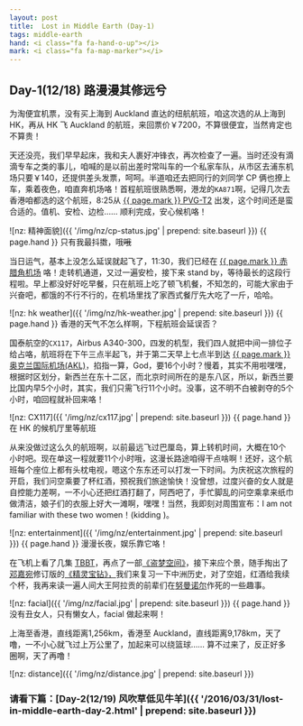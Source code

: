 ```yaml
---
layout: post
title:  Lost in Middle Earth (Day-1)
tags: middle-earth
hand: <i class="fa fa-hand-o-up"></i>
mark: <i class="fa fa-map-marker"></i>
---
```


## Day-1(12/18) 路漫漫其修远兮

为淘便宜机票，没有买上海到 Auckland 直达的纽航航班，咱这次选的从上海到 HK，再从 HK 飞 Auckland 的航班，来回票价￥7200，不算很便宜，当然肯定也不算贵！

天还没亮，我们早早起床，我和夫人裹好冲锋衣，再次检查了一遍。当时还没有滴滴专车之类的事儿，咱喊的是以前出差时常叫车的一个私家车队，从市区去浦东机场只要￥140，还提供差头发票，呵呵。半道咱还去把同行的刘同学 CP 俩也撩上车，乘着夜色，咱直奔机场咯！首程航班很熟悉啊，港龙的`KA871`啊，记得几次去香港咱都选的这个航班，8:25从 [{{ page.mark }} PVG-T2](http://dwz.cn/2ZCyi5) 出发，这个时间还是蛮合适的。值机、安检、边检…… 顺利完成，安心候机咯！

<!--more-->
![nz: 精神面貌]({{ '/img/nz/cp-status.jpg' | prepend: site.baseurl }})
{{ page.hand }} <span>只有我最抖擞，哦~~哦~~</span>

当日运气，基本上没怎么延误就起飞了，11:30，我们已经在 [{{ page.mark }} 赤腊角机场](http://dwz.cn/2ZCx7P) 咯！走转机通道，又过一遍安检，接下来 stand by，等待最长的这段行程啦。早上都没好好吃早餐，只在航班上吃了顿飞机餐，不知怎的，可能大家由于兴奋吧，都饿的不行不行的，在机场里找了家西式餐厅先大吃了一斤，哈哈。

![nz: hk weather]({{ '/img/nz/hk-weather.jpg' | prepend: site.baseurl }})
{{ page.hand }} <span>香港的天气不怎么样啊，下程航班会延误否？</span>

国泰航空的`CX117`，Airbus A340-300，四发的机型，我们四人就把中间一排位子给占咯，航班将在下午三点半起飞，并于第二天早上七点半到达 [{{ page.mark }} 奥克兰国际机场(AKL)](http://dwz.cn/2ZCH38)，掐指一算，God，要16个小时？慢着，其实不用啦嘿嘿，根据时区划分，新西兰在东十二区，而北京时间所在的是东八区，所以，新西兰要比国内早5个小时，其实，我们只需飞行11个小时。没事，这不明不白被剥夺的5个小时，咱回程就补回来咯！

![nz: CX117]({{ '/img/nz/cx117.jpg' | prepend: site.baseurl }})
{{ page.hand }} <span>在 HK 的候机厅里等航班</span>

从来没做过这么久的航班啊，以前最远飞过巴厘岛，算上转机时间，大概在10个小时吧。现在单这一程就要11个小时哦，这漫长路途咱得干点啥啊！还好，这个航班每个座位上都有头枕电视，嗯这个东东还可以打发一下时间。为庆祝这次旅程的开启，我们问空乘要了杯红酒，预祝我们旅途愉快！没曾想，过度兴奋的女人就是自控能力差啊，一不小心还把红酒打翻了，阿西吧了，手忙脚乱的问空乘拿来纸巾做清洁，娘子们的衣服上好大一滩啊，嘿嘿！当然，我即刻对周围宣布：I am not familiar with these two women！(kidding <i class="fa fa-smile-o"></i>)。

![nz: entertainment]({{ '/img/nz/entertainment.jpg' | prepend: site.baseurl }})
{{ page.hand }} <span>漫漫长夜，娱乐靠它咯！</span>

在飞机上看了几集 [TBBT](https://movie.douban.com/subject/10561953/)，再点了一部[《盗梦空间》](https://movie.douban.com/subject/3541415/)，接下来应个景，随手掏出了[邓嘉宛](http://weibo.com/u/2638083144)修订版的[《精灵宝钻》，](https://book.douban.com/subject/10605859/)我们来复习一下中洲历史，对了空姐，红酒给我续个杯，我再来读一遍人间大王阿拉贡的前辈们在[努曼诺尔](http://dwz.cn/2ZHTva)作死的一些趣事。

![nz: facial]({{ '/img/nz/facial.jpg' | prepend: site.baseurl }})
{{ page.hand }} <span>没有丑女人，只有懒女人，facial 做起来啊！</span>


上海至香港，直线距离1,256km，香港至 Auckland，直线距离9,178km，天了噜，一不小心就飞过上万公里了，加起来可以绕篮球…… 算不过来了，反正好多圈啊，天了再噜！

![nz: distance]({{ '/img/nz/distance.jpg' | prepend: site.baseurl }})

### <i class="fa fa-angle-double-right"></i> 请看下篇：[Day-2(12/19) 风吹草低见牛羊]({{ '/2016/03/31/lost-in-middle-earth-day-2.html' | prepend: site.baseurl }})
